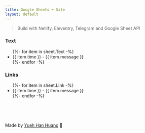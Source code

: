 ```yaml
---
title: Google Sheets ➡️ Site 
layout: default
---
```


> Build with Netlify, Eleventry, Telegram and Google Sheet API
### Text
<ul class="listing">
{%- for item in sheet.Text -%}
  <li>{{ item.time }} - {{ item.message }}</li>
{%- endfor -%}
</ul>

### Links
<ul class="listing">
{%- for item in sheet.Link -%}
  <li>{{ item.time }} - {{ item.message }}</li>
{%- endfor -%}
</ul>


<br>
<br>
<br>

Made by [Yueh Han Huang](https://yhhuang.me) 🌱